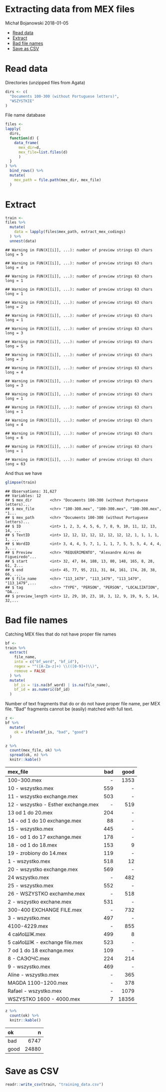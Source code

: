 Extracting data from MEX files
================
Michał Bojanowski
2018-01-05

-   [Read data](#read-data)
-   [Extract](#extract)
-   [Bad file names](#bad-file-names)
-   [Save as CSV](#save-as-csv)

Read data
=========

Directories (unzipped files from Agata)

``` r
dirs <- c(
  "Documents 100-300 (without Portuguese letters)",
  "WSZYSTKIE"
)
```

File name database

``` r
files <- 
lapply(
  dirs,
  function(d) {
    data_frame(
      mex_dir=d, 
      mex_file=list.files(d)
      )
  }
) %>%
  bind_rows() %>%
  mutate(
    mex_path = file.path(mex_dir, mex_file)
  )
```

Extract
=======

``` r
train <-
files %>%
  mutate(
    data = lapply(files$mex_path, extract_mex_codings)
  ) %>%
  unnest(data) 
```

    ## Warning in FUN(X[[i]], ...): number of preview strings 63 chars long = 5

    ## Warning in FUN(X[[i]], ...): number of preview strings 63 chars long = 4

    ## Warning in FUN(X[[i]], ...): number of preview strings 63 chars long = 1

    ## Warning in FUN(X[[i]], ...): number of preview strings 63 chars long = 1

    ## Warning in FUN(X[[i]], ...): number of preview strings 63 chars long = 2

    ## Warning in FUN(X[[i]], ...): number of preview strings 63 chars long = 1

    ## Warning in FUN(X[[i]], ...): number of preview strings 63 chars long = 3

    ## Warning in FUN(X[[i]], ...): number of preview strings 63 chars long = 5

    ## Warning in FUN(X[[i]], ...): number of preview strings 63 chars long = 3

    ## Warning in FUN(X[[i]], ...): number of preview strings 63 chars long = 4

    ## Warning in FUN(X[[i]], ...): number of preview strings 63 chars long = 3

    ## Warning in FUN(X[[i]], ...): number of preview strings 63 chars long = 1

    ## Warning in FUN(X[[i]], ...): number of preview strings 63 chars long = 1

    ## Warning in FUN(X[[i]], ...): number of preview strings 63 chars long = 4

    ## Warning in FUN(X[[i]], ...): number of preview strings 63 chars long = 6

    ## Warning in FUN(X[[i]], ...): number of preview strings 63 chars long = 1

    ## Warning in FUN(X[[i]], ...): number of preview strings 63 chars long = 63

And thus we have

``` r
glimpse(train)
```

    ## Observations: 31,627
    ## Variables: 12
    ## $ mex_dir        <chr> "Documents 100-300 (without Portuguese letters)...
    ## $ mex_file       <chr> "100-300.mex", "100-300.mex", "100-300.mex", "1...
    ## $ mex_path       <chr> "Documents 100-300 (without Portuguese letters)...
    ## $ ID             <int> 1, 2, 3, 4, 5, 6, 7, 8, 9, 10, 11, 12, 13, 14, ...
    ## $ TextID         <int> 12, 12, 12, 12, 12, 12, 12, 12, 1, 1, 1, 1, 1, ...
    ## $ WordID         <int> 3, 4, 4, 5, 7, 1, 1, 1, 7, 5, 5, 5, 4, 4, 4, 3,...
    ## $ Preview        <chr> "REQUERIMENTO", "Alexandre Aires de Figueiredo"...
    ## $ start          <int> 32, 47, 84, 188, 13, 80, 148, 165, 8, 28, 61, 2...
    ## $ end            <int> 45, 77, 95, 211, 31, 84, 161, 174, 28, 38, 66, ...
    ## $ file_name      <chr> "113_1479", "113_1479", "113_1479", "113_1479",...
    ## $ tag            <chr> "TYPE", "PERSON", "PERSON", "LOCALIZATION", "DA...
    ## $ preview_length <int> 12, 29, 10, 23, 18, 3, 12, 9, 19, 9, 5, 14, 32,...

Bad file names
==============

Catching MEX files that do not have proper file names

``` r
bf <-
train %>%
  extract(
    file_name,
    into = c("bf_word", "bf_id"),
    regex = "^([A-Za-z]+) \\(([0-9]+)\\)",
    remove = FALSE
  ) %>%
  mutate(
    bf_is = !is.na(bf_word) | is.na(file_name),
    bf_id = as.numeric(bf_id)
  )
```

Number of text fragments that do or do not have proper file name, per MEX file. "Bad" fragments cannot be (easily) matched with full text.

``` r
z <-
bf %>%
  mutate(
    ok = ifelse(bf_is, "bad", "good")
  )

z %>%
  count(mex_file, ok) %>%
  spread(ok, n) %>%
  knitr::kable()
```

| mex\_file                           |  bad|   good|
|:------------------------------------|----:|------:|
| 100-300.mex                         |    -|   1353|
| 10 - wszystko.mex                   |  559|      -|
| 11 - wszystko exchange.mex          |  503|      -|
| 12 - wszystko - Esther exchange.mex |    -|    519|
| 13 od 1 do 20.mex                   |  204|      -|
| 14 - od 1 do 10 exchange.mex        |   88|      -|
| 15 - wszystko.mex                   |  445|      -|
| 16 - od 1 do 17 exchange.mex        |  178|      -|
| 18 - od 1 do 18.mex                 |  153|      9|
| 19 - zrobiony do 14.mex             |  119|      -|
| 1 - wszystko.mex                    |  518|     12|
| 20 - wszystko exchange.mex          |  569|      -|
| 24 wszystko.mex                     |    -|    482|
| 25 - wszystko.mex                   |  552|      -|
| 26 - WSZYSTKO exchamhe.mex          |    -|    518|
| 2 - wszystko exchane.mex            |  531|      -|
| 300-400 EXCHANGE FILE.mex           |    -|    732|
| 3 - wszystko.mex                    |  497|      -|
| 4100-4229.mex                       |    -|    855|
| 4 caИoШЖ.mex                        |  499|      8|
| 5 caИoШЖ - exchange file.mex        |  523|      -|
| 7 od 1 do 18 exchange.mex           |  109|      -|
| 8 - CAЭOЧC.mex                      |  224|    214|
| 9 - wszystko.mex                    |  469|      -|
| Aline - wszystko.mex                |    -|    365|
| MAGDA 1100-1200.mex                 |    -|    378|
| Rafael - wszystko.mex               |    -|   1079|
| WSZYSTKO 1600 - 4000.mex            |    7|  18356|

``` r
z %>%
  count(ok) %>%
  knitr::kable()
```

| ok   |      n|
|:-----|------:|
| bad  |   6747|
| good |  24880|

Save as CSV
===========

``` r
readr::write_csv(train, "training_data.csv")
```
